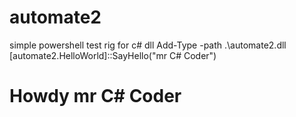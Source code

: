 # automate2
simple powershell test rig for c# dll
 Add-Type -path .\automate2.dll
  [automate2.HelloWorld]::SayHello("mr C# Coder")
# Howdy mr C# Coder



